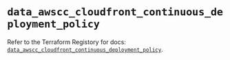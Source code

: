 # `data_awscc_cloudfront_continuous_deployment_policy`

Refer to the Terraform Registory for docs: [`data_awscc_cloudfront_continuous_deployment_policy`](https://registry.terraform.io/providers/hashicorp/awscc/0.70.0/docs/data-sources/cloudfront_continuous_deployment_policy).
